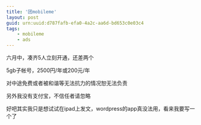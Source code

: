 ```yaml
---
title: '团mobileme'
layout: post
guid: urn:uuid:d787fafb-efa0-4a2c-aa6d-bd653c0e03c4
tags:
    - mobileme
    - ads
---
```


六月中，凑齐5人立刻开通，还差两个

5gb子帐号，2500円/年或200元/年

对中途免费或者被和谐等无法抗力的情况恕无法负责

另外我没有支付宝，不信任者请忽略

好吧其实我只是想试试在ipad上发文，wordpress的app真没法用，看来我要写一个了

